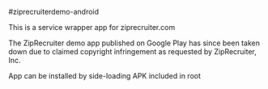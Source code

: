 #ziprecruiterdemo-android

This is a service wrapper app for ziprecruiter.com

The ZipRecruiter demo app published on Google Play has since been taken down due to claimed copyright infringement as requested by ZipRecruiter, Inc.

App can be installed by side-loading APK included in root
